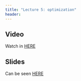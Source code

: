 ```yaml
---
title: "Lecture 5: optimization"
header:
---
```




## Video
Watch in [HERE](https://panoptotech.cloud.panopto.eu/Panopto/Pages/Viewer.aspx?id=51cdd89b-97b4-43c7-92f6-b11700c1ceeb)

## Slides

Can be seen [HERE](https://www.dropbox.com/scl/fi/bdhth5fwdhhoclb3k61q5/236781_lec5_2024.pptx?rlkey=j2ys7e914qrjvyhj8bv60qmix&dl=0)

